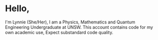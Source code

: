 # Hello,
I'm Lynnie (She/Her), I am a Physics, Mathematics and Quantum Engineering Undergraduate at UNSW.
This account contains code for my own academic use, Expect substandard code quality.
